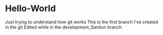 # Hello-World
Just trying to understand how git works
This is the first branch I've created in the git
Edited while in the development_Sandun branch